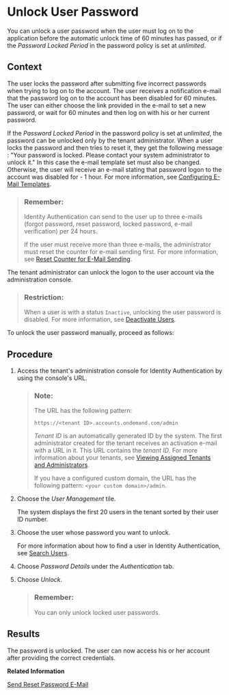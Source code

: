 <!-- loio9172552b5df14fdb9ad668fe763cfe51 -->

# Unlock User Password

You can unlock a user password when the user must log on to the application before the automatic unlock time of 60 minutes has passed, or if the *Password Locked Period* in the password policy is set at *unlimited*.



## Context

The user locks the password after submitting five incorrect passwords when trying to log on to the account. The user receives a notification e-mail that the password log on to the account has been disabled for 60 minutes. The user can either choose the link provided in the e-mail to set a new password, or wait for 60 minutes and then log on with his or her current password.

If the *Password Locked Period* in the password policy is set at *unlimited*, the password can be unlocked only by the tenant administrator. When a user locks the password and then tries to reset it, they get the following message : "Your password is locked. Please contact your system administrator to unlock it." In this case the e-mail template set must also be changed. Otherwise, the user will receive an e-mail stating that password logon to the account was disabled for - 1 hour. For more information, see [Configuring E-Mail Templates](configuring-e-mail-templates-b2afbcd.md).

> ### Remember:  
> Identity Authentication can send to the user up to three e-mails \(forgot password, reset password, locked password, e-mail verification\) per 24 hours.
> 
> If the user must receive more than three e-mails, the administrator must reset the counter for e-mail sending first. For more information, see [Reset Counter for E-Mail Sending](reset-counter-for-e-mail-sending-08f634b.md).

The tenant administrator can unlock the logon to the user account via the administration console.

> ### Restriction:  
> When a user is with a status `Inactive`, unlocking the user password is disabled. For more information, see [Deactivate Users](deactivate-users-99cf468.md).

To unlock the user password manually, proceed as follows:



## Procedure

1.  Access the tenant's administration console for Identity Authentication by using the console's URL.

    > ### Note:  
    > The URL has the following pattern:
    > 
    > `https://<tenant ID>.accounts.ondemand.com/admin`
    > 
    > *Tenant ID* is an automatically generated ID by the system. The first administrator created for the tenant receives an activation e-mail with a URL in it. This URL contains the *tenant ID*. For more information about your tenants, see [Viewing Assigned Tenants and Administrators](../viewing-assigned-tenants-and-administrators-f56e6f2.md).
    > 
    > If you have a configured custom domain, the URL has the following pattern: `<your custom domain>/admin`.

2.  Choose the *User Management* tile.

    The system displays the first 20 users in the tenant sorted by their user ID number.

3.  Choose the user whose password you want to unlock.

    For more information about how to find a user in Identity Authentication, see [Search Users](search-users-06078a6.md).

4.  Choose *Password Details* under the *Authentication* tab.

5.  Choose *Unlock*.

    > ### Remember:  
    > You can only unlock locked user passwords.




<a name="loio9172552b5df14fdb9ad668fe763cfe51__result_pvt_lpv_t1b"/>

## Results

The password is unlocked. The user can now access his or her account after providing the correct credentials.

**Related Information**  


[Send Reset Password E-Mail](send-reset-password-e-mail-da55abf.md "You can trigger the sending of an e-mail to the user with reset password information.")

